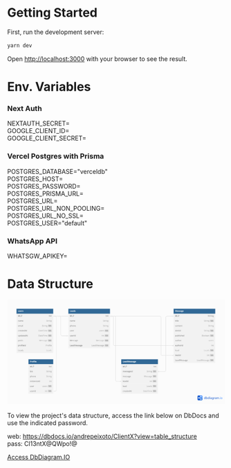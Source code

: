 # Getting Started

First, run the development server:

```bash
yarn dev
```

Open [http://localhost:3000](http://localhost:3000) with your browser to see the result.

# Env. Variables

### Next Auth

NEXTAUTH_SECRET=<br>
GOOGLE_CLIENT_ID=<br>
GOOGLE_CLIENT_SECRET=<br>

### Vercel Postgres with Prisma

POSTGRES_DATABASE="verceldb"<br>
POSTGRES_HOST=<br>
POSTGRES_PASSWORD=<br>
POSTGRES_PRISMA_URL=<br>
POSTGRES_URL=<br>
POSTGRES_URL_NON_POOLING=<br>
POSTGRES_URL_NO_SSL=<br>
POSTGRES_USER="default"<br>

### WhatsApp API

WHATSGW_APIKEY=<br>

# Data Structure

![data structure design in dbdocs](./public/images/readme/data-structure.png 'Data Structure')

To view the project's data structure, access the link below on DbDocs and use the indicated password.

web: https://dbdocs.io/andrepeixoto/ClientX?view=table_structure<br>
pass: Cl13ntX@QWpo!@

[Access DbDiagram.IO](https://dbdiagram.io/d/ClientX-6694e6999939893daeefd7bb)
